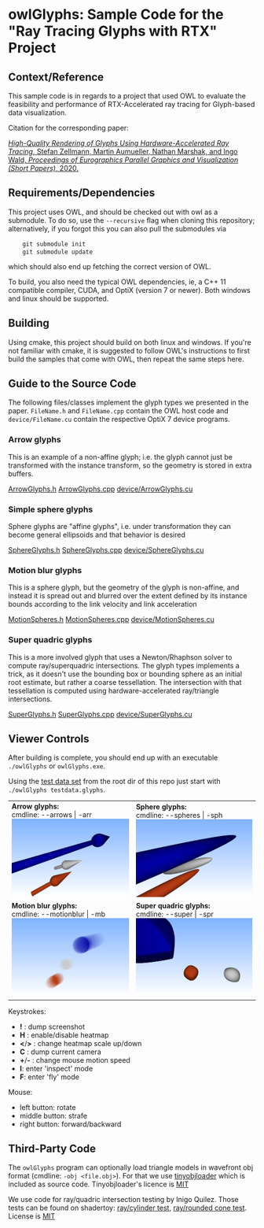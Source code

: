# owlGlyphs: Sample Code for the "Ray Tracing Glyphs with RTX" Project

## Context/Reference

This sample code is in regards to a project that used OWL to evaluate
the feasibility and performance of RTX-Accelerated ray tracing for
Glyph-based data visualization.

Citation for the corresponding paper: 

[*High-Quality Rendering of
Glyphs Using Hardware-Accelerated Ray Tracing*, Stefan Zellmann, Martin
Aumueller, Nathan Marshak, and Ingo Wald, _Proceedings of Eurographics
Parallel Graphics and Visualization (Short Papers)_, 2020.](https://www.researchgate.net/publication/340793638_High-Quality_Rendering_of_Glyphs_Using_Hardware-Accelerated_Ray_Tracing)

## Requirements/Dependencies

This project uses OWL, and should be checked out with owl as a
submodule. To do so, use the `--recursive` flag when cloning this
repository; alternatively, if you forgot this you can also pull the
submodules via 

```
	git submodule init
	git submodule update
```
which should also end up fetching the correct version of OWL.

To build, you also need the typical OWL dependencies, ie, a C++ 11
compatible compiler, CUDA, and OptiX (version 7 or newer). Both
windows and linux should be supported.

## Building

Using cmake, this project should build on both linux and windows.  If
you're not familiar with cmake, it is suggested to follow OWL's
instructions to first build the samples that come with OWL, then
repeat the same steps here.

## Guide to the Source Code

The following files/classes implement the glyph types we presented in
the paper. `FileName.h` and `FileName.cpp` contain the OWL host code
and `device/FileName.cu` contain the respective OptiX 7 device programs.

### Arrow glyphs

This is an example of a non-affine glyph; i.e. the glyph
cannot just be transformed with the instance transform,
so the geometry is stored in extra buffers.

[ArrowGlyphs.h](/glyphs/ArrowGlyphs.h)
[ArrowGlyphs.cpp](/glyphs/ArrowGlyphs.cpp)
[device/ArrowGlyphs.cu](/glyphs/device/ArrowGlyphs.cu)

### Simple sphere glyphs

Sphere glyphs are "affine glyphs", i.e. under transformation
they can become general ellipsoids and that behavior is desired

[SphereGlyphs.h](/glyphs/SphereGlyphs.h)
[SphereGlyphs.cpp](/glyphs/SphereGlyphs.cpp)
[device/SphereGlyphs.cu](/glyphs/device/SphereGlyphs.cu)

### Motion blur glyphs

This is a sphere glyph, but the geometry of the glyph is
non-affine, and instead it is spread out and blurred over the
extent defined by its instance bounds according to the
link velocity and link acceleration

[MotionSpheres.h](/glyphs/MotionSpheres.h)
[MotionSpheres.cpp](/glyphs/MotionSpheres.cpp)
[device/MotionSpheres.cu](/glyphs/device/MotionSpheres.cu)

### Super quadric glyphs

This is a more involved glyph that uses a Newton/Rhaphson
solver to compute ray/superquadric intersections.
The glyph types implements a trick, as it doesn't use the bounding
box or bounding sphere as an initial root estimate, but rather a
coarse tessellation. The intersection with that tessellation is
computed using hardware-accelerated ray/triangle intersections.

[SuperGlyphs.h](/glyphs/SuperGlyphs.h)
[SuperGlyphs.cpp](/glyphs/SuperGlyphs.cpp)
[device/SuperGlyphs.cu](/glyphs/device/SuperGlyphs.cu)

## Viewer Controls

After building is complete, you should end up with an executable
`./owlGlyphs` or `owlGlyphs.exe`.

Using the [test data set](/testdata.glyphs) from the root dir of this repo just start with
`./owlGlyphs testdata.glyphs`.

<table><tr>
<td><b>Arrow glyphs:</b><br>cmdline: --arrows | -arr<br><img src="/res/arrows_screenshot.png" width="270" /></td>
<td><b>Sphere glyphs:</b><br>cmdline: --spheres | -sph<br><img src="/res/spheres_screenshot.png" width="270" /></td>
</tr><tr>
<td><b>Motion blur glyphs:</b><br>cmdline: --motionblur | -mb<br><img src="/res/motionblur_screenshot.png" width="270" /></td>
<td><b>Super quadric glyphs:</b><br>cmdline: --super | -spr<br><img src="/res/super_screenshot.png" width="270" /></td>
</tr></table>

Keystrokes:

- **!** : dump screenshot
- **H** : enable/disable heatmap
- **<**/**>** : change heatmap scale up/down
- **C** : dump current camera
- **+**/**-** : change mouse motion speed
- **I**: enter 'inspect' mode
- **F**: enter 'fly' mode

Mouse:
- left button: rotate
- middle button: strafe
- right button: forward/backward

## Third-Party Code

The `owlGlyphs` program can optionally load triangle models in wavefront obj
format (cmdline: `-obj <file.obj>`). For that we use
[tinyobjloader](https://github.com/tinyobjloader/tinyobjloader) which is
included as source code. Tinyobjloader's licence is
[MIT](https://opensource.org/licenses/MIT)

We use code for ray/quadric intersection testing by Inigo Quilez. Those tests
can be found on shadertoy: [ray/cylinder test](https://www.shadertoy.com/view/4lcSRn),
[ray/rounded cone test](https://www.shadertoy.com/view/MlKfzm). License is
[MIT](https://opensource.org/licenses/MIT)
